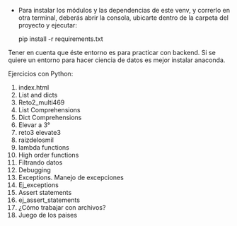 * Para instalar los módulos y las dependencias de este venv, y correrlo en otra terminal, deberás abrir la consola, ubicarte dentro de la carpeta del proyecto y ejecutar:

  pip install -r requirements.txt

Tener en cuenta que éste entorno es para practicar con backend.
Si se quiere un entorno para hacer ciencia de datos es mejor instalar anaconda.

Ejercicios con Python:

1.	index.html
2.	List and dicts
3.	Reto2_multi469
4.	List Comprehensions
5.	Dict Comprehensions
6.	Elevar a 3°
7.	reto3 elevate3
8.	raizdelosmil
9.	lambda functions
10.	High order functions
11.	Filtrando datos
12. Debugging
13. Exceptions. Manejo de excepciones
14. Ej_exceptions
15. Assert statements
16. ej_assert_statements
17. ¿Cómo trabajar con archivos?
18. Juego de los paises
